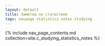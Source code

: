 ```yaml
---
layout: default
title: Заметки по статистике
tags: navpage statistics_notes studying
---
```


{% include nav_page_contents.md collection=site.c_studying_statistics_notes %}
